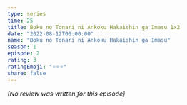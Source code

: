 ```yaml
---
type: series
time: 25
title: Boku no Tonari ni Ankoku Hakaishin ga Imasu 1x2
date: "2022-08-12T00:00:00"
name: "Boku no Tonari ni Ankoku Hakaishin ga Imasu"
season: 1
episode: 2
rating: 3
ratingEmoji: "⭐️⭐️⭐️"
share: false
---
```


_[No review was written for this episode]_
